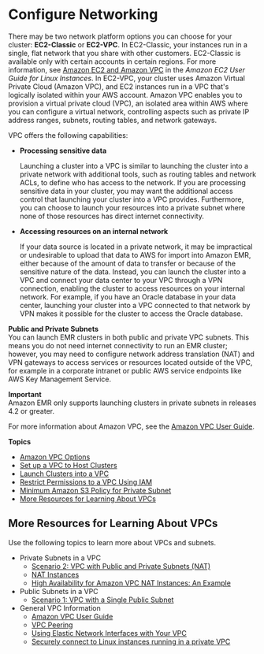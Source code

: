 # Configure Networking<a name="emr-plan-vpc-subnet"></a>

There may be two network platform options you can choose for your cluster: **EC2\-Classic** or **EC2\-VPC**\. In EC2\-Classic, your instances run in a single, flat network that you share with other customers\. EC2\-Classic is available only with certain accounts in certain regions\. For more information, see [Amazon EC2 and Amazon VPC](https://docs.aws.amazon.com/AWSEC2/latest/UserGuide/using-vpc.html) in the *Amazon EC2 User Guide for Linux Instances*\. In EC2\-VPC, your cluster uses Amazon Virtual Private Cloud \(Amazon VPC\), and EC2 instances run in a VPC that's logically isolated within your AWS account\. Amazon VPC enables you to provision a virtual private cloud \(VPC\), an isolated area within AWS where you can configure a virtual network, controlling aspects such as private IP address ranges, subnets, routing tables, and network gateways\.

VPC offers the following capabilities:
+ **Processing sensitive data**

  Launching a cluster into a VPC is similar to launching the cluster into a private network with additional tools, such as routing tables and network ACLs, to define who has access to the network\. If you are processing sensitive data in your cluster, you may want the additional access control that launching your cluster into a VPC provides\. Furthermore, you can choose to launch your resources into a private subnet where none of those resources has direct internet connectivity\.
+ **Accessing resources on an internal network**

  If your data source is located in a private network, it may be impractical or undesirable to upload that data to AWS for import into Amazon EMR, either because of the amount of data to transfer or because of the sensitive nature of the data\. Instead, you can launch the cluster into a VPC and connect your data center to your VPC through a VPN connection, enabling the cluster to access resources on your internal network\. For example, if you have an Oracle database in your data center, launching your cluster into a VPC connected to that network by VPN makes it possible for the cluster to access the Oracle database\. 

****Public and Private Subnets****  
You can launch EMR clusters in both public and private VPC subnets\. This means you do not need internet connectivity to run an EMR cluster; however, you may need to configure network address translation \(NAT\) and VPN gateways to access services or resources located outside of the VPC, for example in a corporate intranet or public AWS service endpoints like AWS Key Management Service\.

**Important**  
Amazon EMR only supports launching clusters in private subnets in releases 4\.2 or greater\. 

For more information about Amazon VPC, see the [Amazon VPC User Guide](https://docs.aws.amazon.com/vpc/latest/userguide/)\.

**Topics**
+ [Amazon VPC Options](emr-clusters-in-a-vpc.md)
+ [Set up a VPC to Host Clusters](emr-vpc-host-job-flows.md)
+ [Launch Clusters into a VPC](emr-vpc-launching-job-flows.md)
+ [Restrict Permissions to a VPC Using IAM](emr-iam-on-vpc.md)
+ [Minimum Amazon S3 Policy for Private Subnet](private-subnet-iampolicy.md)
+ [More Resources for Learning About VPCs](#emr-resources-about-vpcs)

## More Resources for Learning About VPCs<a name="emr-resources-about-vpcs"></a>

Use the following topics to learn more about VPCs and subnets\.
+ Private Subnets in a VPC
  + [Scenario 2: VPC with Public and Private Subnets \(NAT\)](https://docs.aws.amazon.com/vpc/latest/userguide/VPC_Scenario2.html)
  + [NAT Instances](https://docs.aws.amazon.com/vpc/latest/userguide/VPC_NAT_Instance.html)
  + [High Availability for Amazon VPC NAT Instances: An Example](https://aws.amazon.com//articles/2781451301784570)
+ Public Subnets in a VPC
  + [Scenario 1: VPC with a Single Public Subnet](https://docs.aws.amazon.com/vpc/latest/userguide/VPC_Scenario1.html)
+ General VPC Information
  + [Amazon VPC User Guide](https://docs.aws.amazon.com/vpc/latest/userguide/)
  + [VPC Peering](https://docs.aws.amazon.com/vpc/latest/userguide/vpc-peering.html)
  + [Using Elastic Network Interfaces with Your VPC](https://docs.aws.amazon.com/vpc/latest/userguide/VPC_ElasticNetworkInterfaces.html)
  + [Securely connect to Linux instances running in a private VPC](https://blogs.aws.amazon.com/security/post/Tx3N8GFK85UN1G6/Securely-connect-to-Linux-instances-running-in-a-private-Amazon-VPC)